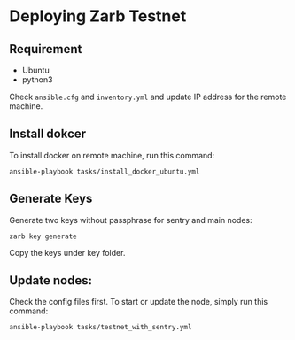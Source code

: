 # Deploying Zarb Testnet


## Requirement

- Ubuntu
- python3

Check `ansible.cfg` and `inventory.yml` and update IP address for the remote machine.


## Install dokcer

To install docker on remote machine, run this command:
```
ansible-playbook tasks/install_docker_ubuntu.yml
```

## Generate Keys

Generate two keys without passphrase for sentry and main nodes:

```
zarb key generate
```

Copy the keys under key folder.


## Update nodes:

Check the config files first.
To start or update the node, simply run this command:

```
ansible-playbook tasks/testnet_with_sentry.yml
```
